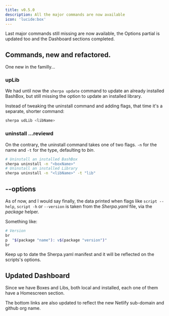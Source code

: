 ```yaml
---
title: v0.5.0
description: All the major commands are now available
icon: 'lucide:box'
---
```


Last major commands still missing are now available, the Options partial is updated too and the Dashboard sections completed.

## Commands, new and refactored.

One new in the familly...

### upLib

We had until now the `sherpa update` command to update an already installed BashBox, but still missing the option to update an installed library.

Instead of tweaking the uninstall command and adding flags, that time it's a separate, shorter command:

```bash
sherpa udLib <libName>
```
### uninstall ...reviewd

On the contrary, the uninstall command takes one of two flags. `-n` for the name and `-t` for the type, defaulting to _bin_.

```bash
# Uninstall an installed BashBox
sherpa uninstall -n "<boxName>"
# Uninstall an installed Library
sherpa uninstall -n "<libName>" -t "lib"
```

## --options

As of now, and I would say finally, the data printed when flags like `script --help`, `script -h` or `--version` is taken from the _Sherpa.yaml_ file, via the _package_ helper.

Something like:

```bash
# Version
br
p  "$(package "name"): v$(package "version")"
br
```
Keep up to date the Sherpa.yaml manifest and it will be reflected on the scripts's options.

## Updated Dashboard

Since we have Boxes and Libs, both local and installed, each one of them have a Homescreen section.

The bottom links are also updated to reflect the new Netlify sub-domain and github org name.
